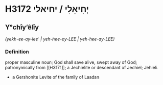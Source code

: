 # H3172 יְחִיאֵלִי / יחיאלי

## Yᵉchîyʼêlîy

_(yekh-ee-ay-lee' | yeh-hee-ay-LEE | yeh-hee-ay-LEE)_

### Definition

proper masculine noun; God shall save alive, swept away of God; patronymically from [[H3171]]; a Jechielite or descendant of Jechiel; Jehieli.

- a Gershonite Levite of the family of Laadan
